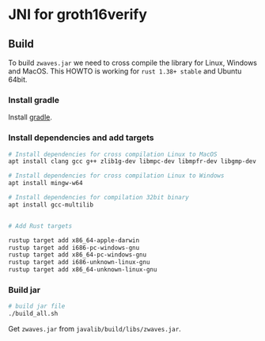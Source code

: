 # JNI for groth16verify

## Build

To build `zwaves.jar` we need to cross compile the library for Linux, Windows and MacOS. 
This HOWTO is working for `rust 1.38+ stable` and Ubuntu 64bit.


### Install gradle

Install [gradle](https://gradle.org/install/).

### Install dependencies and add targets

```sh
# Install dependencies for cross compilation Linux to MacOS
apt install clang gcc g++ zlib1g-dev libmpc-dev libmpfr-dev libgmp-dev

# Install dependencies for cross compilation Linux to Windows
apt install mingw-w64

# Install dependencies for compilation 32bit binary
apt install gcc-multilib


# Add Rust targets

rustup target add x86_64-apple-darwin
rustup target add i686-pc-windows-gnu
rustup target add x86_64-pc-windows-gnu
rustup target add i686-unknown-linux-gnu
rustup target add x86_64-unknown-linux-gnu


```

### Build jar

```sh
# build jar file
./build_all.sh 
```

Get `zwaves.jar` from `javalib/build/libs/zwaves.jar`.